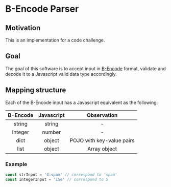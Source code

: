 # B-Encode Parser

## Motivation
This is an implementation for a code challenge.

## Goal
The goal of this software is to accept input in [B-Encode](https://wiki.theory.org/BitTorrentSpecification#Bencoding) format, validate and decode it to a Javascript valid data type accordingly.

## Mapping structure
Each of the B-Encode input has a Javascript equivalent as the following:

| B-Encode | Javascript | Observation
| :--------------: | :---------: | :--------:|
| string | string | -
| integer | number | -
| dict | object | POJO with key-value pairs |
| list | object | Array object |

### Example

```javascript
const strInput = '4:spam' // correspond to 'spam'
const integerInput = 'i5e' // correspond to 5
```